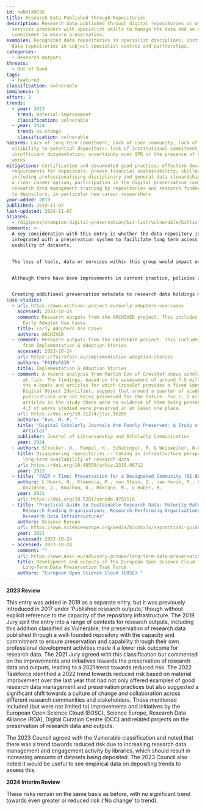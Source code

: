 ```yaml
---
id: nwNVlXOE9G
title: Research Data Published through Repositories
description: Research data published through digital repositories or other
  services providers with specialist skills to manage the data and an ongoing
  commitment to ensure preservation.
examples: Recognized data repositories in specialist disciplines; institutional
  data repositories in subject specialist centres and partnerships.
categories:
  - Research Outputs
threats:
  - Out of Band
tags:
  - featured
classification: vulnerable
imminence: 3
effort: 2
trends:
  - year: 2023
    trend: material-improvement
    classification: vulnerable
  - year: 2024
    trend: no-change
    classification: vulnerable
hazards: Lack of long-term commitment; lack of user community; lack of
  visibility to potential depositors; lack of institutional commitment;
  insufficient documentation; uncertainty over IPR or the presence of orphaned
  works
mitigations: Certification and documented good practice; effective documentation
  requirements for depositors; proven financial sustainability; skilled staff
  including professionalising disciplinary and general data stewardship offering
  a clear career option; participation in the digital preservation community;
  research data management training by repositories and research funders offered
  to depositors, in particular new career researchers
year-added: 2019
published: 2019-11-07
last-updated: 2024-11-07
aliases:
  - /digipres/champion-digital-preservation/bit-list/vulnerable/bitlist-research-data-repositories
comments: >-
  A key consideration with this entry is whether the data repository is
  integrated with a preservation system to facilitate long term access and
  usability of datasets.


  The loss of tools, data or services within this group would impact on people and sectors around the world. Particularly those involved with reproducibility and those wishing to use the datasets for further research.


  Although there have been improvements in current practice, policies and workflows, there is still a significant corpus of information that was deposited before these improvements came into force. It is unlikely that there will be the time, will or resources to bring this information up to current standards.


  Creating additional preservation metadata to research data holdings may help render data more robust in the long term, where using a preservation system is not an option. With an emphasis on environmental sustainability, some repositories hesitate mandating additional copies of large datasets which may be in the region of hundreds of terabytes, as this adds to both storage cost and carbon footprint, especially when capturing and preserving the research methodology would enable recreating the dataset.
case-studies:
  - url: https://www.archiver-project.eu/early-adopters-use-cases
    accessed: 2023-10-24
    comment: Research outputs from the ARCHIVER project. This includes findings from
      Early Adopter Use Cases.
    title: Early Adopters Use Cases
    authors: ARCHIVER
  - comment: Research outputs from the FAIRsFAIR project. This includes findings
      from Implementation & Adoption Stories.
    accessed: 2023-10-24
    url: https://fairsfair.eu/implementation-adoption-stories
    authors: "FAIRsFAIR "
    title: Implementation & Adoption Stories
  - comment: A recent analysis from Martin Eve of CrossRef shows scholarly content
      at risk. The findings, based on the assessment of around 7.5 million of
      the e-books and articles for which CrossRef provides a fixed identifier or
      Digital Object Identifier, suggest that around a quarter of academic
      publications are not being preserved for the future. For c. 2 million
      articles in the study there were no evidence of them being preserved, and
      4.3 of works studied were preserved in at least one place.
    url: https://doi.org/10.31274/jlsc.16288
    authors: "Eve, M. P. "
    title: "Digital Scholarly Journals Are Poorly Preserved: A Study of 7 Million
      Articles"
    publisher: Journal of Librarianship and Scholarly Communication
    year: 2024
  - authors: Strecker, D., Pampel, H., Schabinger, R. & Weisweiler, N.L.
    title: Disappearing repositories -- taking an infrastructure perspective on the
      long-term availability of research data
    url: https://doi.org/10.48550/arXiv.2310.06712
    year: 2023
  - title: "FAIR + Time: Preservation for a Designated Community (01.00)"
    authors: L’Hours, H., Kleemola, M., von Stein, I., van Horik, R., Herterich, P.,
      Davidson, J., Rouchon, O., Mokrane, M., & Huber, R.
    year: 2021
    url: https://doi.org/10.5281/zenodo.4783116
  - title: "Practical Guide to Sustainable Research Data: Maturity Matrices for
      Research Funding Organisations, Research Performing Organisations, and
      Research Data Infrastructures"
    authors: Science Europe
    url: https://www.scienceeurope.org/media/b3odxx3s/sepractical-guide-sustainable-research-data.pdf
    year: 2021
    accessed: 2023-10-24
  - accessed: 2023-10-24
    comment: ""
    url: https://www.eosc.eu/advisory-groups/long-term-data-preservation
    title: Development and outputs of the European Open Science Cloud (EOSC)
      Long-Term Data Preservation Task Force
    authors: "European Open Science Cloud (EOSC) "
---
```

**2023 Review**

This entry was added in 2019 as a separate entry, but it was previously introduced in 2017 under ‘Published research outputs,’ though without explicit reference to the capacity of the repository infrastructure. The 2019 Jury split the entry into a range of contexts for research outputs, including this addition classified as Vulnerable; the preservation of research data published through a well-founded repository with the capacity and commitment to ensure preservation and capability through their own professional development activities made it a lower risk outcome for research data. The 2021 Jury agreed with this classification but commented on the improvements and initiatives towards the preservation of research data and outputs, leading to a 2021 trend towards reduced risk. The 2022 Taskforce identified a 2022 trend towards reduced risk based on material improvement over the last year that had not only offered examples of good research data management and preservation practices but also suggested a significant shift towards a culture of change and collaboration across different research communities and stakeholders. Those mentioned included (but were not limited to) improvements and initiatives by the European Open Science Cloud (EOSC), Science Europe, Research Data Alliance (RDA), Digital Curation Centre (DCC) and related projects on the preservation of research data and outputs.

The 2023 Council agreed with the Vulnerable classification and noted that there was a trend towards reduced risk due to increasing research data management and engagement activity by libraries, which should result in increasing amounts of datasets being deposited. The 2023 Council also noted it would be useful to see empirical data on depositing trends to assess this.

**2024 Interim Review**

These risks remain on the same basis as before, with no significant trend towards even greater or reduced risk (‘No change’ to trend).

